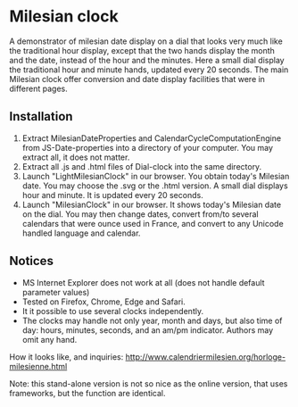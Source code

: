 # Milesian clock

A demonstrator of milesian date display on a dial that looks very much like the traditional hour display, 
except that the two hands display the month and the date, instead of the hour and the minutes.
Here a small dial display the traditional hour and minute hands, updated every 20 seconds. 
The main Milesian clock offer conversion and date display facilities that were in different pages.

## Installation
1. Extract MilesianDateProperties and CalendarCycleComputationEngine from JS-Date-properties into a directory of your computer. 
You may extract all, it does not matter. 
1. Extract all .js and .html files of Dial-clock into the same directory. 
1. Launch "LightMilesianClock" in our browser. You obtain today's Milesian date. 
You may choose the .svg or the .html version.
A small dial displays hour and minute. It is updated every 20 seconds.
1. Launch "MilesianClock" in our browser. It shows today's Milesian date on the dial. You may then change dates, convert from/to several calendars that were ounce used in France, and convert to any Unicode handled language and calendar.

## Notices
  * MS Internet Explorer does not work at all (does not handle default parameter values)
  * Tested on Firefox, Chrome, Edge and Safari.
  * It it possible to use several clocks independently.
  * The clocks may handle not only year, month and days, but also time of day: hours, minutes, seconds, and an am/pm indicator. 
  Authors may omit any hand.

How it looks like, and inquiries: http://www.calendriermilesien.org/horloge-milesienne.html

Note: this stand-alone version is not so nice as the online version, that uses frameworks, but the function are identical.
